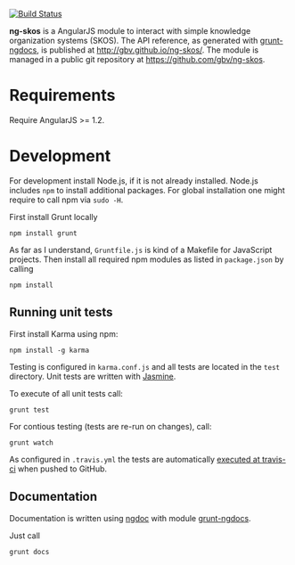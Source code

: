 [![Build Status](https://travis-ci.org/gbv/ng-skos.png?branch=master)](https://travis-ci.org/gbv/ng-skos)

**ng-skos** is a AngularJS module to interact with simple knowledge
organization systems (SKOS). The API reference, as generated with
[grunt-ngdocs], is published at <http://gbv.github.io/ng-skos/>. The module is
managed in a public git repository at <https://github.com/gbv/ng-skos>.

# Requirements

Require AngularJS >= 1.2.

# Development

For development install Node.js, if it is not already installed. Node.js
includes `npm` to install additional packages. For global installation one
might require to call npm via `sudo -H`.

First install Grunt locally

    npm install grunt 

As far as I understand, `Gruntfile.js` is kind of a Makefile for JavaScript
projects. Then install all required npm modules as listed in `package.json`
by calling

    npm install

## Running unit tests

First install Karma using npm:

    npm install -g karma

Testing is configured in `karma.conf.js` and all tests are located in the
`test` directory. Unit tests are written with
[Jasmine](http://pivotal.github.io/jasmine/).

To execute of all unit tests call:

    grunt test

For contious testing (tests are re-run on changes), call:

    grunt watch

As configured in `.travis.yml` the tests are automatically 
[executed at travis-ci](https://travis-ci.org/gbv/ng-skos)
when pushed to GitHub.

## Documentation

Documentation is written using
[ngdoc](https://github.com/angular/angular.js/wiki/Writing-AngularJS-Documentation)
with module [grunt-ngdocs].

[grunt-ngdocs]: https://www.npmjs.org/package/grunt-ngdoc

Just call

    grunt docs

